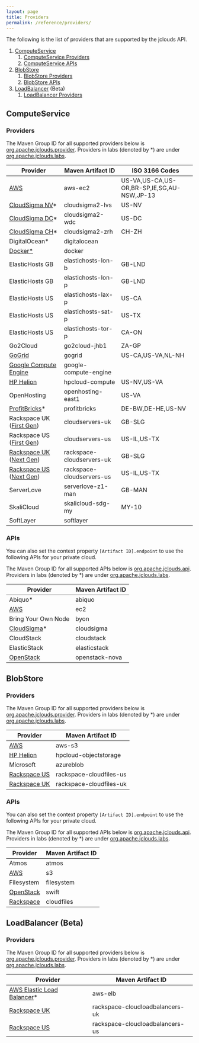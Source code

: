 ```yaml
---
layout: page
title: Providers
permalink: /reference/providers/
---
```


The following is the list of providers that are supported by the jclouds API.

1. [ComputeService](#compute)
    1. [ComputeService Providers](#compute-providers)
    1. [ComputeService APIs](#compute-apis)
1. [BlobStore](#blobstore)
    1. [BlobStore Providers](#blobstore-providers)
    1. [BlobStore APIs](#blobstore-apis)
1. [LoadBalancer](#loadbalancer) (Beta)
    1. [LoadBalancer Providers](#loadbalancer-providers)

## <a id="compute"></a>ComputeService
### <a id="compute-providers"></a>Providers

The Maven Group ID for all supported providers below is [org.apache.jclouds.provider](http://search.maven.org/#search%7Cga%7C1%7Corg.apache.jclouds.provider). Providers in labs (denoted by \*) are under [org.apache.jclouds.labs](http://search.maven.org/#search%7Cga%7C1%7Corg.apache.jclouds.labs).

<table class="table table-striped table-hover">
    <thead>
        <tr>
            <th>Provider</th>
            <th>Maven Artifact ID</th>
            <th>ISO 3166 Codes</th>
        </tr>
    </thead>
    <tbody>
        <tr>
            <td><a href="/guides/aws/">AWS</a></td>
            <td>aws-ec2</td>
            <td>US-VA,US-CA,US-OR,BR-SP,IE,SG,AU-NSW,JP-13</td>
        </tr>
        <tr>
            <td><a href="/guides/cloudsigma/">CloudSigma NV</a>*</td>
            <td>cloudsigma2-lvs</td>
            <td>US-NV</td>
        </tr>
        <tr>
            <td><a href="/guides/cloudsigma/">CloudSigma DC</a>*</td>
            <td>cloudsigma2-wdc</td>
            <td>US-DC</td>
        </tr>
        <tr>
            <td><a href="/guides/cloudsigma/">CloudSigma CH</a>*</td>
            <td>cloudsigma2-zrh</td>
            <td>CH-ZH</td>
        </tr>
        <tr>
            <td>DigitalOcean*</td>
            <td>digitalocean</td>
            <td></td>
        </tr>
        <tr>
            <td><a href="/guides/docker/">Docker*</a></td>
            <td>docker</td>
            <td></td>
        </tr>
        <tr>
            <td>ElasticHosts GB</td>
            <td>elastichosts-lon-b</td>
            <td>GB-LND</td>
        </tr>
        <tr>
            <td>ElasticHosts GB</td>
            <td>elastichosts-lon-p</td>
            <td>GB-LND</td>
        </tr>
        <tr>
            <td>ElasticHosts US</td>
            <td>elastichosts-lax-p</td>
            <td>US-CA</td>
        </tr>
        <tr>
            <td>ElasticHosts US</td>
            <td>elastichosts-sat-p</td>
            <td>US-TX</td>
        </tr>
        <tr>
            <td>ElasticHosts US</td>
            <td>elastichosts-tor-p</td>
            <td>CA-ON</td>
        </tr>
        <tr>
            <td>Go2Cloud</td>
            <td>go2cloud-jhb1</td>
            <td>ZA-GP</td>
        </tr>
        <tr>
            <td><a href="/guides/go-grid/">GoGrid</a></td>
            <td>gogrid</td>
            <td>US-CA,US-VA,NL-NH</td>
        </tr>
        <tr>
            <td><a href="/guides/google/">Google Compute Engine</a></td>
            <td>google-compute-engine</td>
            <td></td>
        </tr>
        <tr>
            <td><a href="/guides/hpcloud/">HP Helion</a></td>
            <td>hpcloud-compute</td>
            <td>US-NV,US-VA</td>
        </tr>
        <tr>
            <td>OpenHosting</td>
            <td>openhosting-east1</td>
            <td>US-VA</td>
        </tr>
        <tr>
            <td><a href="/guides/profitbricks/">ProfitBricks</a>*</td>
            <td>profitbricks</td>
            <td>DE-BW,DE-HE,US-NV</td>
        </tr>
        <tr>
            <td>Rackspace UK (<a href="http://www.rackspace.com/knowledge_center/article/next-gen-vs-first-gen-feature-comparison">First Gen</a>)</td>
            <td>cloudservers-uk</td>
            <td>GB-SLG</td>
        </tr>
        <tr>
            <td>Rackspace US (<a href="http://www.rackspace.com/knowledge_center/article/next-gen-vs-first-gen-feature-comparison">First Gen</a>)</td>
            <td>cloudservers-us</td>
            <td>US-IL,US-TX</td>
        </tr>
        <tr>
            <td><a href="/guides/rackspace/">Rackspace UK</a> (<a href="http://www.rackspace.com/knowledge_center/article/next-gen-vs-first-gen-feature-comparison">Next Gen</a>)</td>
            <td>rackspace-cloudservers-uk</td>
            <td>GB-SLG</td>
        </tr>
        <tr>
            <td><a href="/guides/rackspace/">Rackspace US</a> (<a href="http://www.rackspace.com/knowledge_center/article/next-gen-vs-first-gen-feature-comparison">Next Gen</a>)</td>
            <td>rackspace-cloudservers-us</td>
            <td>US-IL,US-TX</td>
        </tr>
        <tr>
            <td>ServerLove</td>
            <td>serverlove-z1-man</td>
            <td>GB-MAN</td>
        </tr>
        <tr>
            <td>SkaliCloud</td>
            <td>skalicloud-sdg-my</td>
            <td>MY-10</td>
        </tr>
        <tr>
            <td>SoftLayer</td>
            <td>softlayer</td>
            <td></td>
        </tr>
    </tbody>
</table>

### <a id="compute-apis"></a>APIs

You can also set the context property `[Artifact ID].endpoint` to use the following APIs for your private cloud.

The Maven Group ID for all supported APIs below is [org.apache.jclouds.api](http://search.maven.org/#search%7Cga%7C1%7Corg.apache.jclouds.api). Providers in labs (denoted by \*) are under [org.apache.jclouds.labs](http://search.maven.org/#search%7Cga%7C1%7Corg.apache.jclouds.labs).

<table class="table table-striped table-hover">
    <thead>
        <tr>
            <th>Provider</th>
            <th>Maven Artifact ID</th>
        </tr>
    </thead>
    <tbody>
        <tr>
            <td>Abiquo*</td>
            <td>abiquo</td>
        </tr>
        <tr>
            <td><a href="/guides/aws-ec2/">AWS</a></td>
            <td>ec2</td>
        </tr>
        <tr>
            <td>Bring Your Own Node</td>
            <td>byon</td>
        </tr>
        <tr>
            <td><a href="/guides/cloudsigma/">CloudSigma</a>*</td>
            <td>cloudsigma</td>
        </tr>
        <tr>
            <td>CloudStack</td>
            <td>cloudstack</td>
        </tr>
        <tr>
            <td>ElasticStack</td>
            <td>elasticstack</td>
        </tr>
        <tr>
            <td><a href="/guides/openstack/">OpenStack</a></td>
            <td>openstack-nova</td>
        </tr>
    </tbody>
</table>


## <a id="blobstore"></a>BlobStore
### <a id="blobstore-providers"></a>Providers

The Maven Group ID for all supported providers below is [org.apache.jclouds.provider](http://search.maven.org/#search%7Cga%7C1%7Corg.apache.jclouds.provider). Providers in labs (denoted by \*) are under [org.apache.jclouds.labs](http://search.maven.org/#search%7Cga%7C1%7Corg.apache.jclouds.labs).

<table class="table table-striped table-hover">
    <thead>
        <tr>
            <th>Provider</th>
            <th>Maven Artifact ID</th>
        </tr>
    </thead>
    <tbody>
        <tr>
            <td><a href="/guides/aws-s3/">AWS</a></td>
            <td>aws-s3</td>
        </tr>
        <tr>
            <td><a href="/guides/hpcloud/">HP Helion</a></td>
            <td>hpcloud-objectstorage</td>
        </tr>
        <tr>
            <td>Microsoft</td>
            <td>azureblob</td>
        </tr>
        <tr>
            <td><a href="/guides/rackspace/">Rackspace US</a></td>
            <td>rackspace-cloudfiles-us</td>
        </tr>
        <tr>
            <td><a href="/guides/rackspace/">Rackspace UK</a></td>
            <td>rackspace-cloudfiles-uk</td>
        </tr>
    </tbody>
</table>

### <a id="blobstore-apis"></a>APIs

You can also set the context property `[Artifact ID].endpoint` to use the following APIs for your private cloud.

The Maven Group ID for all supported APIs below is [org.apache.jclouds.api](http://search.maven.org/#search%7Cga%7C1%7Corg.apache.jclouds.api). Providers in labs (denoted by \*) are under [org.apache.jclouds.labs](http://search.maven.org/#search%7Cga%7C1%7Corg.apache.jclouds.labs).

<table class="table table-striped table-hover">
    <thead>
        <tr>
            <th>Provider</th>
            <th>Maven Artifact ID</th>
        </tr>
    </thead>
    <tbody>
        <tr>
            <td>Atmos</td>
            <td>atmos</td>
        </tr>
        <tr>
            <td><a href="/guides/aws-s3/">AWS</a></td>
            <td>s3</td>
        </tr>
        <tr>
            <td>Filesystem</td>
            <td>filesystem</td>
        </tr>
        <tr>
            <td><a href="/guides/openstack/">OpenStack</a></td>
            <td>swift</td>
        </tr>
        <tr>
            <td><a href="/guides/rackspace/">Rackspace</a></td>
            <td>cloudfiles</td>
        </tr>
    </tbody>
</table>

## <a id="loadbalancer"></a>LoadBalancer (Beta)
### <a id="loadbalancer-providers"></a>Providers

The Maven Group ID for all supported providers below is [org.apache.jclouds.provider](http://search.maven.org/#search%7Cga%7C1%7Corg.apache.jclouds.provider). Providers in labs (denoted by \*) are under [org.apache.jclouds.labs](http://search.maven.org/#search%7Cga%7C1%7Corg.apache.jclouds.labs).

<table class="table table-striped table-hover">
    <thead>
        <tr>
            <th>Provider</th>
            <th>Maven Artifact ID</th>
        </tr>
    </thead>
    <tbody>
        <tr>
            <td><a href="/guides/aws/">AWS Elastic Load Balancer</a>*</td>
            <td>aws-elb</td>
        </tr>
        <tr>
            <td><a href="/guides/rackspace/">Rackspace UK</a></td>
            <td>rackspace-cloudloadbalancers-uk</td>
        </tr>
        <tr>
            <td><a href="/guides/rackspace/">Rackspace US</a></td>
            <td>rackspace-cloudloadbalancers-us</td>
        </tr>
    </tbody>
</table>
